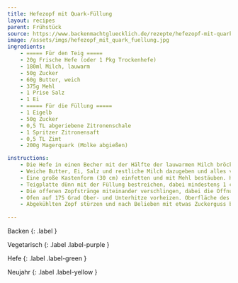 ```yaml
---
title: Hefezopf mit Quark-Füllung
layout: recipes
parent: Frühstück
source: https://www.backenmachtgluecklich.de/rezepte/hefezopf-mit-quark-fuellung.html
image: /assets/imgs/hefezopf_mit_quark_fuellung.jpg
ingredients:
    - ===== Für den Teig =====
    - 20g Frische Hefe (oder 1 Pkg Trockenhefe)
    - 180ml Milch, lauwarm
    - 50g Zucker
    - 60g Butter, weich
    - 375g Mehl
    - 1 Prise Salz
    - 1 Ei
    - ===== Für die Füllung =====
    - 1 Eigelb
    - 50g Zucker
    - 0,5 TL abgeriebene Zitronenschale
    - 1 Spritzer Zitronensaft
    - 0,5 TL Zimt
    - 200g Magerquark (Molke abgießen)

instructions:
    - Die Hefe in einen Becher mit der Hälfte der lauwarmen Milch bröckeln. Einen Teelöffel Zucker hinzugeben und rühren, bis sich Zucker und Hefe aufgelöst haben. Mehl und restlichen Zucker in eine Schüssel geben und in der Mitte eine Mulde eindrücken. Hefe-Milch-Mischung hineingeben; mit etwas Mehl vom Rand verrühren. Schüssel bedecken und an einem warmen Ort 10 Minuten stehen lassen.
    - Weiche Butter, Ei, Salz und restliche Milch dazugeben und alles vermischen. Teig so lange kneten, bis er glatt ist. An einem warmen Ort abgedeckt nochmal 1-2 Stunden gehen lassen.
    - Eine große Kastenform (30 cm) einfetten und mit Mehl bestäuben. Hefeteig auf einer leicht bemehlten Arbeitsfläche zu einem großem Rechteck ausrollen. Eigelb mit Zucker verquirlen. Trockenen bzw. abgetropften Quark, Zitrone und Zimt unterrühren. Sollte die Masse sehr flüsig sein, ggfl. 1 TL Puddingpulver dazugeben.
    - Teigplatte dünn mit der Füllung bestreichen, dabei mindestens 1 cm Rand lassen. Von der langen Seite her straff aufrollen. Rolle längs einschneiden, sodass zwei seitlich offene Rollen entstehen.
    - Die offenen Zopfstränge miteinander verschlingen, dabei die Öffnungen der Stränge leicht nach oben drehen. Vorsichtig in die Kastenform legen. Nochmal an einem warmen Ort 20-30 Minuten gehen lassen.
    - Ofen auf 175 Grad Ober- und Unterhitze vorheizen. Oberfläche des Zopfs mit etwas Milch oder Sahne bepinseln. Zopf 30-35 Minuten backen.
    - Abgekühlten Zopf stürzen und nach Belieben mit etwas Zuckerguss bestreichen. Dafür gesiebten Puderzucker mit wenig Milch glattrühren und Zopf bestreichen.
    
---
```

Backen
{: .label }

Vegetarisch
{: .label .label-purple }

Hefe
{: .label .label-green }

Neujahr
{: .label .label-yellow }
